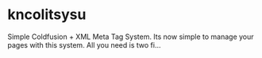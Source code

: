 # kncolitsysu
Simple Coldfusion + XML Meta Tag System. Its now simple to manage your pages with this system. All you need is two fi…
